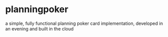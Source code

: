 planningpoker
=============

a simple, fully functional planning poker card implementation, developed in an evening and built in the cloud
